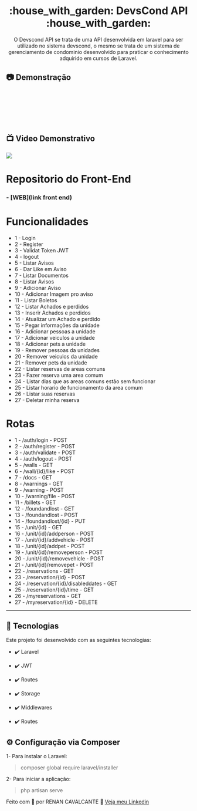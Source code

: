 <h1 align="center">:house_with_garden: DevsCond API :house_with_garden:</h1>

<p align="center">O Devscond API se trata de uma API desenvolvida em laravel para ser utilizado no sistema devscond, o mesmo se trata de um sistema de gerenciamento de condominio desenvolvido para praticar o conhecimento adquirido em cursos de Laravel.</p>

## :camera: Demonstração

<div align="center" >
  <img src=""><br/><br/>
  <img src=""><br/><br/>
  <img src=""><br/><br/>
  <img src=""><br/><br/>
</div><br/>

## :tv: Video Demonstrativo

<a href="">
  <img src="link video demonstrativo"/>
</a>

# Repositorio do Front-End

### - [WEB](link front end)

# Funcionalidades

 - 1 - Login
 - 2 - Register
 - 3 - Validat Token JWT
 - 4 - logout
 - 5 - Listar Avisos
 - 6 - Dar Like em Aviso
 - 7 - Listar Documentos
 - 8 - Listar Avisos
 - 9 - Adicionar Aviso
 - 10 - Adicionar Imagem pro aviso
 - 11 - Listar Boletos
 - 12 - Listar Achados e perdidos
 - 13 - Inserir Achados e perdidos
 - 14 - Atualizar um Achado e perdido
 - 15 - Pegar informações da unidade
 - 16 - Adicionar pessoas a unidade
 - 17 - Adicionar veiculos a unidade
 - 18 - Adicionar pets a unidade
 - 19 - Remover pessoas da unidades
 - 20 - Remover veiculos da unidade
 - 21 - Remover pets da unidade
 - 22 - Listar reservas de areas comuns
 - 23 - Fazer reserva uma area comum
 - 24 - Listar dias que as areas comuns estão sem funcionar
 - 25 - Listar horario de funcionamento da area comum
 - 26 - Listar suas reservas
 - 27 - Deletar minha reserva


# Rotas

  - 1 - /auth/login - POST
 - 2 - /auth/register - POST
 - 3 - /auth/validate - POST
 - 4 - /auth/logout - POST
 - 5 - /walls - GET
 - 6 - /wall/{id}/like - POST
 - 7 - /docs - GET
 - 8 - /warnings - GET
 - 9 - /warning - POST
 - 10 - /warning/file - POST
 - 11 - /billets - GET
 - 12 - /foundandlost - GET
 - 13 - /foundandlost - POST
 - 14 - /foundandlost/{id} - PUT
 - 15 - /unit/{id} - GET
 - 16 - /unit/{id}/addperson - POST
 - 17 - /unit/{id}/addvehicle - POST
 - 18 - /unit/{id}/addpet - POST
 - 19 - /unit/{id}/removeperson - POST
 - 20 - /unit/{id}/removevehicle - POST
 - 21 - /unit/{id}/removepet - POST
 - 22 - /reservations - GET
 - 23 - /reservation/{id} - POST
 - 24 - /reservation/{id}/disableddates - GET
 - 25 - /reservation/{id}/time - GET
 - 26 - /myreservations - GET
 - 27 - /myreservation/{id} - DELETE

---


## 🚀 Tecnologias

Este projeto foi desenvolvido com as seguintes tecnologias:


- ✔️ Laravel

- ✔️ JWT

- ✔️ Routes

- ✔️ Storage

- ✔️ Middlewares

- ✔️ Routes


## ⚙ Configuração via Composer

1- Para instalar o Laravel:
> composer global require laravel/installer

2- Para iniciar a aplicação:
> php artisan serve



Feito com 💜 por RENAN CAVALCANTE 👋 [Veja meu Linkedin](https://www.linkedin.com/in/renanweb/)
<br>
